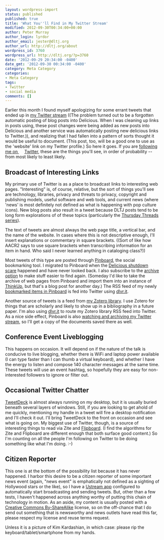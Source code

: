 ```yaml
---
layout: wordpress-import
status: published
published: true
title: 'What You''ll Find in My Twitter Stream'
modified: 2012-09-30T00:34:00+00:00
author: Peter Murray
author_login: lyrdor
author_email: jester@dltj.org
author_url: http://dltj.org/about
wordpress_id: 3760
wordpress_url: http://dltj.org/?p=3760
date: '2012-09-29 20:34:00 -0400'
date_gmt: '2012-09-30 00:34:00 -0400'
category: Meta Category
categories:
- Meta Category
tags:
- Twitter
- social media
comments: []
---
```

<p>Earlier this month I found myself apologizing for some errant tweets that ended up in <a href="http://twitter.com/DataG/" title="Peter Murray on Twitter">my Twitter stream</a> ((The problem turned out to be a forgotten automatic posting of blog posts into Delicious.  When I was cleaning up links in posts using, these post changes were being added as new posts into Delicious and another service was automatically posting new delicious links to Twitter.)), and realizing that I had fallen into a pattern of sorts thought it would be useful to document. (This post, too, will be a good one to use as the 'website' link on my Twitter profile.)  So here it goes. If you are <a target="_blank" href="https://twitter.com/intent/user?screen_name=DataG">following me on <span style="background-image: url(http://si0.twimg.com/images/dev/cms/intents/bird/bird_blue/bird_16_blue.png); background-repeat: no-repeat; padding-left: 18px;">Twitter</span></a>, these are the things you'll see, in order of probability -- from most likely to least likely.</p>
<h2>Broadcast of Interesting Links</h2>
<p>My primary use of Twitter is as a place to broadcast links to interesting web pages. "Interesting" is, of course, relative, but the sort of things you'll see are technology, libraries, privacy and threats to privacy, copyright and publishing models, useful software and web tools, and current news (where 'news' is most definitely not defined as what is happening with pop culture icons).  New blog posts also result in a tweet because DLTJ posts tend to be long form explorations of of these topics (particularly the <a href="/category/thursday-threads/">Thursday Threads series</a>).</p>
<p>The text of tweets are almost always the web page title, a vertical bar, and the name of the website. In cases where this is not descriptive enough, I'll insert explanations or commentary in square brackets. ((Sort of like how AACR2 says to use square brackets when transcribing information for an item in hand. Who said I never learned anything in cataloging class?))</p>
<p>Most tweets of this type are posted through <a href="http://pinboard.in/" title="Pinboard homepage">Pinboard</a>, the social bookmarking tool. I migrated to Pinboard when the <a href="http://techcrunch.com/2010/12/16/is-yahoo-shutting-down-del-icio-us/" title="Is Yahoo Shutting Down Del.icio.us? [Update: Del.icio.us Responds] | TechCrunch">Delicious shutdown scare</a> happened and have never looked back. I also subscribe to the <a href="https://pinboard.in/tour/#archive">archive option</a> to make stuff easier to find again. (Someday I'd like to take the archive of web pages from Pinboard and import them into an instance of <a href="http://thinkupapp.com/" title="ThinkUp homepage">ThinkUp</a>, but that's a blog post for another day.) The RSS feed of my newly <a href="https://pinboard.in/u:dltj">bookmarked items in Pinboard</a> is fed into Twitter using <a href="http://dlvr.it/" title="dlvr.it homepage">dlvr.it</a>.</p>
<p>Another source of tweets is a feed from <a href="https://www.zotero.org/dltj/items" title="Peter Murray's Zotero Library">my Zotero library</a>. I use Zotero for things that are scholarly  and likely to show up in a bibliography in a future paper.  I'm also using <a href="http://dlvr.it/" title="dlvr.it homepage">dlvr.it</a> to route my Zotero library RSS feed into Twitter.  As a nice side effect, Pinboard is also <a href="http://blog.pinboard.in/2011/04/new_twitter_integration/" title="New Twitter Integration (Pinboard Blog)">watching and archiving my Twitter stream</a>, so I'll get a copy of the documents saved there as well.</p>
<h2>Conference Event Liveblogging</h2>
<p>This happens on occasion.  It will depend on if the nature of the talk is conducive to live blogging, whether there is WiFi and laptop power available (I can type faster than I can thumb a virtual keyboard), and whether I have the energy to listen and compose 140 character messages at the same time. These tweets will use an event hashtag, so hopefully they are easy for non-interested followers to ignore or filter out.</p>
<h2>Occasional Twitter Chatter</h2>
<p><a href="https://www.tweetdeck.com/">TweetDeck</a> is almost always running on my desktop, but it is usually buried beneath several layers of windows. Still, if you are looking to get ahold of me quickly, mentioning my handle in a tweet will fire a desktop notification and I'll check it out.  I'll bring TweetDeck to the front on occasion and see what is going on.  My biggest use of Twitter, though, is a source of interesting things to read via <span class="removed_link" title="http://zite.com/">Zite</span> and <a href="http://flipboard.com/" title="Flipboard">Flipboard</a>.  (I find the algorithms for Zite and Flipboard are different enough that both surface good content.)  So I'm counting on all the people I'm following on Twitter to be doing something like what I'm doing.  :-)</p>
<h2>Citizen Reporter</h2>
<p>This one is at the bottom of the possibility list because it has never happened. I harbor this desire to be a citizen reporter of some important news event (again, "news event" is emphatically not defined as a sighting of Hollywood stars or the like), so I have a <a href="http://www.ustream.tv/everywhere/iphone" title="Ustream.Tv">Ustream app</a> configured to automatically start broadcasting and sending tweets. But, other than a few tests, I haven't happened across anything worthy of putting this chain of technology in motion. As an aside, my content is usually posted with a <a href="https://creativecommons.org/licenses/by-sa/3.0/">Creative Commons By-ShareAlike</a> license, so on the off-chance that I do send out something that is newsworthy and news outlets have read this far, please respect my license and reuse terms request.</p>
<p>Unless it is a picture of Kim Kardashian, in which case: please rip the keyboard/tablet/smartphone from my hands.</p>
